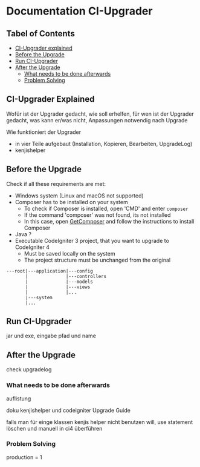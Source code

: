 # Documentation CI-Upgrader

## Tabel of Contents
- [CI-Upgrader explained](#ci-upgrader-explained)
- [Before the Upgrade](#before-the-upgrade)
- [Run CI-Upgrader](#run-ci-upgrader)
- [After the Upgrade](#after-the-upgrade)
  - [What needs to be done afterwards](#what-needs-to-be-done-afterwards)
  - [Problem Solving](#problem-solving)

## CI-Upgrader Explained

Wofür ist der Upgrader gedacht, wie soll erhelfen, 
für wen ist der Upgrader gedacht, was kann er/was nicht, Anpassungen notwendig nach Upgrade

Wie funktioniert der Upgrader
- in vier Teile aufgebaut (Installation, Kopieren, Bearbeiten, UpgradeLog)
- kenjishelper



## Before the Upgrade

Check if all these requirements are met:

- Windows system (Linux and macOS not supported)
- Composer has to be installed on your system
  - To check if Composer is installed, open 'CMD' and enter `composer`
  - If the command 'composer' was not found, its not installed
  - In this case, open [GetComposer](https://getcomposer.org/) and follow the instructions to install Composer
- Java ?
- Executable CodeIgniter 3 project, that you want to upgrade to CodeIgniter 4
  - Must be saved locally on the system
  - The project structure must be unchanged from the original

```
---root|---application|---config
       |              |---controllers
       |              |---models
       |              |---views
       |              |...
       |---system
       |...
```

## Run CI-Upgrader

jar und exe, eingabe pfad und name

## After the Upgrade

check upgradelog 

### What needs to be done afterwards

auflistung

doku kenjishelper und codeigniter Upgrade Guide

falls man für einge klassen kenjis helper nicht benutzen will, use statement löschen und manuell in ci4 überführen

### Problem Solving

production = 1